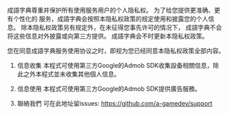 成語字典尊重并保护所有使用服务用户的个人隐私权。
为了给您提供更准确、更有个性化的 服务，成語字典会按照本隐私权政策的规定使用和披露您的个人信息。
除本隐私权政策另有规定外，在未征得您事先许可的情况下，
成語字典不会将这些信息对外披露或向第三方提供。
成語字典会不时更新本隐私权政策。

您在同意成語字典服务使用协议之时，即视为您已经同意本隐私权政策全部内容。

1. 信息收集
  本程式可使用第三方Google的Admob SDK收集設备相關信息，除此之外本程式並未收集其他個人信息。
  
2. 信息使用
  本程式可使用第三方Google的Admob SDK提供廣告服務。
  
3. 聯絡我們
  可在此地址留issues: https://github.com/a-gamedev/support
